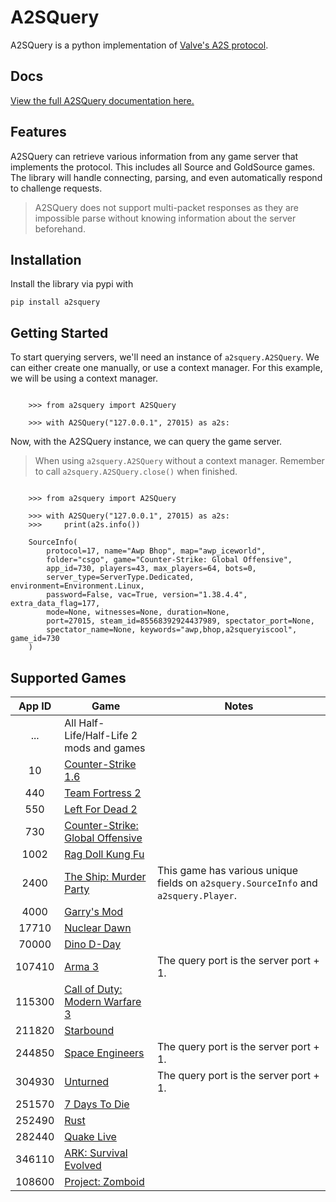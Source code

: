 A2SQuery
====
A2SQuery is a python implementation of [Valve's A2S protocol](https://developer.valvesoftware.com/wiki/Server_queries>).

Docs
----
[View the full A2SQuery documentation here.](https://google.com)

Features
----
A2SQuery can retrieve various information from any game
server that implements the protocol. This includes all Source and GoldSource games.
The library will handle connecting, parsing, and even automatically respond to challenge requests.

> A2SQuery does not support multi-packet responses as they
are impossible parse without knowing information about the server
beforehand.

Installation
----
Install the library via pypi with

    pip install a2squery

Getting Started
----
To start querying servers, we'll need an
instance of `a2squery.A2SQuery`. We can either create one manually,
or use a context manager. For this example, we will be using a context manager.

```doctest

    >>> from a2squery import A2SQuery

    >>> with A2SQuery("127.0.0.1", 27015) as a2s:

```

Now, with the A2SQuery instance, we can query the game server.

> When using `a2squery.A2SQuery` without a context manager.
Remember to call `a2squery.A2SQuery.close()` when finished.

```doctest

    >>> from a2squery import A2SQuery

    >>> with A2SQuery("127.0.0.1", 27015) as a2s:
    >>>     print(a2s.info())

    SourceInfo(
        protocol=17, name="Awp Bhop", map="awp_iceworld",
        folder="csgo", game="Counter-Strike: Global Offensive",
        app_id=730, players=43, max_players=64, bots=0,
        server_type=ServerType.Dedicated, environment=Environment.Linux,
        password=False, vac=True, version="1.38.4.4", extra_data_flag=177,
        mode=None, witnesses=None, duration=None,
        port=27015, steam_id=85568392924437989, spectator_port=None,
        spectator_name=None, keywords="awp,bhop,a2squeryiscool", game_id=730
    )
```

Supported Games
----

| App ID | Game                                                                        | Notes                                                                               |
|:------:|-----------------------------------------------------------------------------|-------------------------------------------------------------------------------------|
|  ...   | All Half-Life/Half-Life 2 mods and games                                    |                                                                                     |
|   10   | [Counter-Strike 1.6](https://store.steampowered.com/app/10)                 |                                                                                     |
|  440   | [Team Fortress 2](https://store.steampowered.com/app/440)                   |                                                                                     |
|  550   | [Left For Dead 2](https://store.steampowered.com/app/550)                   |                                                                                     |
|  730   | [Counter-Strike: Global Offensive](https://store.steampowered.com/app/730)  |                                                                                     |
|  1002  | [Rag Doll Kung Fu](https://store.steampowered.com/app/1002)                 |                                                                                     |
|  2400  | [The Ship: Murder Party](https://store.steampowered.com/app/2400)           | This game has various unique fields on `a2squery.SourceInfo` and `a2squery.Player`. |
|  4000  | [Garry's Mod](https://store.steampowered.com/app/4000)                      |                                                                                     |
| 17710  | [Nuclear Dawn](https://store.steampowered.com/app/17710)                    |                                                                                     |
| 70000  | [Dino D-Day](https://store.steampowered.com/app/70000)                      |                                                                                     |
| 107410 | [Arma 3](https://store.steampowered.com/app/107410)                         | The query port is the server port + 1.                                              |
| 115300 | [Call of Duty: Modern Warfare 3](https://store.steampowered.com/app/115300) |                                                                                     |
| 211820 | [Starbound](https://store.steampowered.com/app/211820)                      |                                                                                     |
| 244850 | [Space Engineers](https://store.steampowered.com/app/244850)                | The query port is the server port + 1.                                              |
| 304930 | [Unturned](https://store.steampowered.com/app/304930)                       | The query port is the server port + 1.                                              |
| 251570 | [7 Days To Die](https://store.steampowered.com/app/251570)                  |                                                                                     |
| 252490 | [Rust](https://store.steampowered.com/app/252490)                           |                                                                                     |
| 282440 | [Quake Live](https://store.steampowered.com/app/282440)                     |                                                                                     |
| 346110 | [ARK: Survival Evolved](https://store.steampowered.com/app/346110)          |                                                                                     |
| 108600 | [Project: Zomboid](https://store.steampowered.com/app/108600)               |                                                                                     | 
